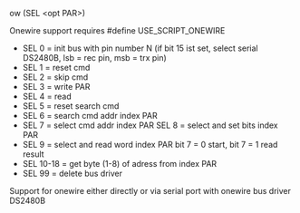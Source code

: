<span style='color:var(--vscode-symbolIcon-methodForeground);'>ow</span> (<span style='color:var(--vscode-symbolIcon-variableForeground);'>SEL &lt;opt PAR&gt;</span>) 

Onewire support requires #define USE_SCRIPT_ONEWIRE  

- SEL 0 = init bus with pin number N (if bit 15 ist set, select serial DS2480B, lsb = rec pin, msb = trx pin)  
- SEL 1 = reset cmd
- SEL 2 = skip cmd
- SEL 3 = write PAR
- SEL 4 = read
- SEL 5 = reset search cmd
- SEL 6 = search cmd addr index PAR
- SEL 7 = select cmd addr index PAR SEL 8 = select and set bits index PAR
- SEL 9 = select and read word index PAR bit 7 = 0 start, bit 7 = 1 read result
- SEL 10-18 = get byte (1-8) of adress from index PAR
- SEL 99 = delete bus driver



Support for onewire either directly or via serial port with onewire bus driver DS2480B